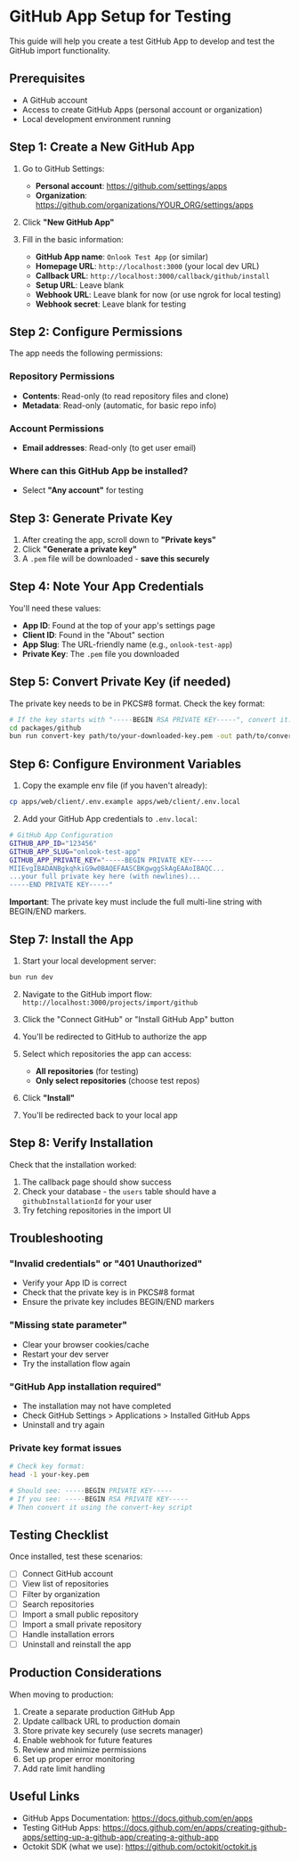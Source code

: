 # GitHub App Setup for Testing

This guide will help you create a test GitHub App to develop and test the GitHub import functionality.

## Prerequisites

- A GitHub account
- Access to create GitHub Apps (personal account or organization)
- Local development environment running

## Step 1: Create a New GitHub App

1. Go to GitHub Settings:
   - **Personal account**: https://github.com/settings/apps
   - **Organization**: https://github.com/organizations/YOUR_ORG/settings/apps

2. Click **"New GitHub App"**

3. Fill in the basic information:
   - **GitHub App name**: `Onlook Test App` (or similar)
   - **Homepage URL**: `http://localhost:3000` (your local dev URL)
   - **Callback URL**: `http://localhost:3000/callback/github/install`
   - **Setup URL**: Leave blank
   - **Webhook URL**: Leave blank for now (or use ngrok for local testing)
   - **Webhook secret**: Leave blank for testing

## Step 2: Configure Permissions

The app needs the following permissions:

### Repository Permissions
- **Contents**: Read-only (to read repository files and clone)
- **Metadata**: Read-only (automatic, for basic repo info)

### Account Permissions
- **Email addresses**: Read-only (to get user email)

### Where can this GitHub App be installed?
- Select **"Any account"** for testing

## Step 3: Generate Private Key

1. After creating the app, scroll down to **"Private keys"**
2. Click **"Generate a private key"**
3. A `.pem` file will be downloaded - **save this securely**

## Step 4: Note Your App Credentials

You'll need these values:
- **App ID**: Found at the top of your app's settings page
- **Client ID**: Found in the "About" section
- **App Slug**: The URL-friendly name (e.g., `onlook-test-app`)
- **Private Key**: The `.pem` file you downloaded

## Step 5: Convert Private Key (if needed)

The private key needs to be in PKCS#8 format. Check the key format:

```bash
# If the key starts with "-----BEGIN RSA PRIVATE KEY-----", convert it:
cd packages/github
bun run convert-key path/to/your-downloaded-key.pem -out path/to/converted-key.pem
```

## Step 6: Configure Environment Variables

1. Copy the example env file (if you haven't already):
```bash
cp apps/web/client/.env.example apps/web/client/.env.local
```

2. Add your GitHub App credentials to `.env.local`:

```bash
# GitHub App Configuration
GITHUB_APP_ID="123456"
GITHUB_APP_SLUG="onlook-test-app"
GITHUB_APP_PRIVATE_KEY="-----BEGIN PRIVATE KEY-----
MIIEvgIBADANBgkqhkiG9w0BAQEFAASCBKgwggSkAgEAAoIBAQC...
...your full private key here (with newlines)...
-----END PRIVATE KEY-----"
```

**Important**: The private key must include the full multi-line string with BEGIN/END markers.

## Step 7: Install the App

1. Start your local development server:
```bash
bun run dev
```

2. Navigate to the GitHub import flow: `http://localhost:3000/projects/import/github`

3. Click the "Connect GitHub" or "Install GitHub App" button

4. You'll be redirected to GitHub to authorize the app

5. Select which repositories the app can access:
   - **All repositories** (for testing)
   - **Only select repositories** (choose test repos)

6. Click **"Install"**

7. You'll be redirected back to your local app

## Step 8: Verify Installation

Check that the installation worked:

1. The callback page should show success
2. Check your database - the `users` table should have a `githubInstallationId` for your user
3. Try fetching repositories in the import UI

## Troubleshooting

### "Invalid credentials" or "401 Unauthorized"
- Verify your App ID is correct
- Check that the private key is in PKCS#8 format
- Ensure the private key includes BEGIN/END markers

### "Missing state parameter"
- Clear your browser cookies/cache
- Restart your dev server
- Try the installation flow again

### "GitHub App installation required"
- The installation may not have completed
- Check GitHub Settings > Applications > Installed GitHub Apps
- Uninstall and try again

### Private key format issues
```bash
# Check key format:
head -1 your-key.pem

# Should see: -----BEGIN PRIVATE KEY-----
# If you see: -----BEGIN RSA PRIVATE KEY-----
# Then convert it using the convert-key script
```

## Testing Checklist

Once installed, test these scenarios:

- [ ] Connect GitHub account
- [ ] View list of repositories
- [ ] Filter by organization
- [ ] Search repositories
- [ ] Import a small public repository
- [ ] Import a small private repository
- [ ] Handle installation errors
- [ ] Uninstall and reinstall the app

## Production Considerations

When moving to production:

1. Create a separate production GitHub App
2. Update callback URL to production domain
3. Store private key securely (use secrets manager)
4. Enable webhook for future features
5. Review and minimize permissions
6. Set up proper error monitoring
7. Add rate limit handling

## Useful Links

- GitHub Apps Documentation: https://docs.github.com/en/apps
- Testing GitHub Apps: https://docs.github.com/en/apps/creating-github-apps/setting-up-a-github-app/creating-a-github-app
- Octokit SDK (what we use): https://github.com/octokit/octokit.js
